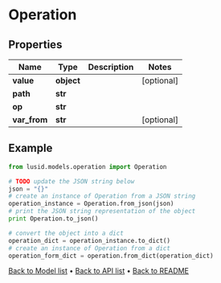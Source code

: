 # Operation


## Properties
Name | Type | Description | Notes
------------ | ------------- | ------------- | -------------
**value** | **object** |  | [optional] 
**path** | **str** |  | 
**op** | **str** |  | 
**var_from** | **str** |  | [optional] 

## Example

```python
from lusid.models.operation import Operation

# TODO update the JSON string below
json = "{}"
# create an instance of Operation from a JSON string
operation_instance = Operation.from_json(json)
# print the JSON string representation of the object
print Operation.to_json()

# convert the object into a dict
operation_dict = operation_instance.to_dict()
# create an instance of Operation from a dict
operation_form_dict = operation.from_dict(operation_dict)
```
[Back to Model list](../README.md#documentation-for-models) &#8226; [Back to API list](../README.md#documentation-for-api-endpoints) &#8226; [Back to README](../README.md)


